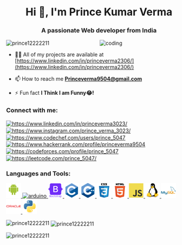 
<h1 align="center">Hi 👋, I'm Prince Kumar Verma</h1>
<h3 align="center">A passionate Web developer from India</h3>
<img align="right" alt="coding"width="250"src="https://user-images.githubusercontent.com/69011963/137184767-79a13ec7-1bb3-4341-a6da-3a149c9c159a.gif">

<p align="left"> <img src="https://komarev.com/ghpvc/?username=prince12222211&label=Profile%20views&color=0e75b6&style=flat" alt="prince12222211" /> </p>

- 👨‍💻 All of my projects are available at [https://www.linkedin.com/in/princeverma2306/](https://www.linkedin.com/in/princeverma2306/)

- 📫 How to reach me **Princeverma9504@gmail.com**

- ⚡ Fun fact **I Think I am Funny😂!**

<h3 align="left">Connect with me:</h3>
<p align="left">
  
<a href="https://linkedin.com/in/https://www.linkedin.com/in/https://www.linkedin.com/in/princeverma3023/" target="blank"><img align="center" src="https://raw.githubusercontent.com/rahuldkjain/github-profile-readme-generator/master/src/images/icons/Social/linked-in-alt.svg" alt="https://www.linkedin.com/in/princeverma3023/" height="30" width="40" /></a>
<a href="https://instagram.com/https://www.instagram.com/https://www.instagram.com/prince_verma_3023/" target="blank"><img align="center" src="https://raw.githubusercontent.com/rahuldkjain/github-profile-readme-generator/master/src/images/icons/Social/instagram.svg" alt="https://www.instagram.com/prince_verma_3023/" height="30" width="40" /></a>
<a href="https://www.codechef.com/users/https://www.codechef.com/users/prince_5047" target="blank"><img align="center" src="https://cdn.jsdelivr.net/npm/simple-icons@3.1.0/icons/codechef.svg" alt="https://www.codechef.com/users/prince_5047" height="30" width="40" /></a>
<a href="https://www.hackerrank.com/https://www.hackerrank.com/profile/princeverma9504" target="blank"><img align="center" src="https://raw.githubusercontent.com/rahuldkjain/github-profile-readme-generator/master/src/images/icons/Social/hackerrank.svg" alt="https://www.hackerrank.com/profile/princeverma9504" height="30" width="40" /></a>
<a href="https://codeforces.com/profile/https://codeforces.com/profile/prince_5047" target="blank"><img align="center" src="https://raw.githubusercontent.com/rahuldkjain/github-profile-readme-generator/master/src/images/icons/Social/codeforces.svg" alt="https://codeforces.com/profile/prince_5047" height="30" width="40" /></a>
<a href="https://www.leetcode.com/https://leetcode.com/prince_5047/" target="blank"><img align="center" src="https://raw.githubusercontent.com/rahuldkjain/github-profile-readme-generator/master/src/images/icons/Social/leet-code.svg" alt="https://leetcode.com/prince_5047/" height="30" width="40" /></a>
</p>

<h3 align="left">Languages and Tools:</h3>
<p align="left"> <a href="https://developer.android.com" target="_blank" rel="noreferrer"> <img src="https://raw.githubusercontent.com/devicons/devicon/master/icons/android/android-original-wordmark.svg" alt="android" width="40" height="40"/> </a> <a href="https://www.arduino.cc/" target="_blank" rel="noreferrer"> <img src="https://cdn.worldvectorlogo.com/logos/arduino-1.svg" alt="arduino" width="40" height="40"/> </a> <a href="https://getbootstrap.com" target="_blank" rel="noreferrer"> <img src="https://raw.githubusercontent.com/devicons/devicon/master/icons/bootstrap/bootstrap-plain-wordmark.svg" alt="bootstrap" width="40" height="40"/> </a> <a href="https://www.cprogramming.com/" target="_blank" rel="noreferrer"> <img src="https://raw.githubusercontent.com/devicons/devicon/master/icons/c/c-original.svg" alt="c" width="40" height="40"/> </a> <a href="https://www.w3schools.com/cpp/" target="_blank" rel="noreferrer"> <img src="https://raw.githubusercontent.com/devicons/devicon/master/icons/cplusplus/cplusplus-original.svg" alt="cplusplus" width="40" height="40"/> </a> <a href="https://www.w3schools.com/css/" target="_blank" rel="noreferrer"> <img src="https://raw.githubusercontent.com/devicons/devicon/master/icons/css3/css3-original-wordmark.svg" alt="css3" width="40" height="40"/> </a> <a href="https://www.w3.org/html/" target="_blank" rel="noreferrer"> <img src="https://raw.githubusercontent.com/devicons/devicon/master/icons/html5/html5-original-wordmark.svg" alt="html5" width="40" height="40"/> </a> <a href="https://developer.mozilla.org/en-US/docs/Web/JavaScript" target="_blank" rel="noreferrer"> <img src="https://raw.githubusercontent.com/devicons/devicon/master/icons/javascript/javascript-original.svg" alt="javascript" width="40" height="40"/> </a> <a href="https://www.linux.org/" target="_blank" rel="noreferrer"> <img src="https://raw.githubusercontent.com/devicons/devicon/master/icons/linux/linux-original.svg" alt="linux" width="40" height="40"/> </a> <a href="https://www.mysql.com/" target="_blank" rel="noreferrer"> <img src="https://raw.githubusercontent.com/devicons/devicon/master/icons/mysql/mysql-original-wordmark.svg" alt="mysql" width="40" height="40"/> </a> <a href="https://www.oracle.com/" target="_blank" rel="noreferrer"> <img src="https://raw.githubusercontent.com/devicons/devicon/master/icons/oracle/oracle-original.svg" alt="oracle" width="40" height="40"/> </a> <a href="https://www.python.org" target="_blank" rel="noreferrer"> <img src="https://raw.githubusercontent.com/devicons/devicon/master/icons/python/python-original.svg" alt="python" width="40" height="40"/> </a> </p>

<p><img align="left" src="https://github-readme-stats.vercel.app/api/top-langs?username=prince12222211&show_icons=true&locale=en&layout=compact" alt="prince12222211" /></p>

<p>&nbsp;<img align="center" src="https://github-readme-stats.vercel.app/api?username=prince12222211&show_icons=true&locale=en" alt="prince12222211" /></p>

<p><img align="center" src="https://github-readme-streak-stats.herokuapp.com/?user=prince12222211&" alt="prince12222211" /></p>
